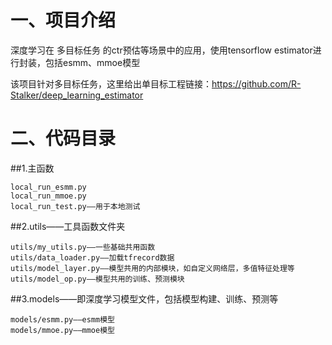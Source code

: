 
# 一、项目介绍 
深度学习在 多目标任务 的ctr预估等场景中的应用，使用tensorflow estimator进行封装，包括esmm、mmoe模型

该项目针对多目标任务，这里给出单目标工程链接：https://github.com/R-Stalker/deep_learning_estimator

# 二、代码目录

##1.主函数

    local_run_esmm.py
    local_run_mmoe.py
    local_run_test.py——用于本地测试


##2.utils——工具函数文件夹

    utils/my_utils.py——一些基础共用函数
    utils/data_loader.py——加载tfrecord数据
    utils/model_layer.py——模型共用的内部模块，如自定义网络层，多值特征处理等
    utils/model_op.py——模型共用的训练、预测模块


##3.models——即深度学习模型文件，包括模型构建、训练、预测等

    models/esmm.py——esmm模型
    models/mmoe.py——mmoe模型
